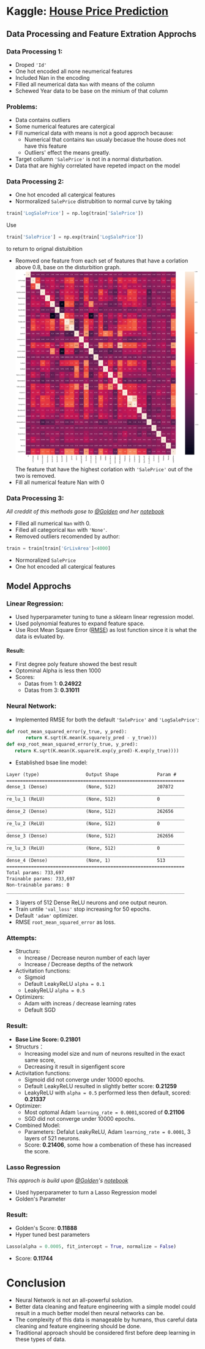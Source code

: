 # Kaggle: [House Price Prediction](https://www.kaggle.com/c/house-prices-advanced-regression-techniques)  
## Data Processing and Feature Extration Approchs  
### **Data Processing 1:**  
 - Droped ```'Id'```
 - One hot encoded all none neumerical features  
 - Included Nan in the encoding  
 - Filled all neumerical data ```Nan``` with means of the column  
 - Schewed Year data to be base on the minium of that column  
### **Problems:**  
 - Data contains outliers  
 - Some numerical features are catergical  
 - Fill numerical data with means is not a good approch because: 
   - Numerical that contains ```Nan``` usualy becasue the house does not have this feature  
   - Outliers' effect the means greatly. 
 - Target collumn ```'SalePrice'``` is not in a normal disturbation. 
 - Data that are highly correlated have repeted impact on the model  
### **Data Processing 2:**  
 - One hot encoded all catergical features
 - Normoralized ```SalePrice``` distrubition to normal curve by taking  
 ```python
train['LogSalePrice'] = np.log(train['SalePrice'])
 ```
   Use
 ```python
train['SalePrice'] = np.exp(train['LogSalePrice'])
 ```
   to return to orignal distuibition
 - Reomved one feature from each set of features that have a corlation above 0.8, base on the disturbition graph. 
 ![](https://raw.githubusercontent.com/Beepbloop/KaggleHouse/master/NumericalDataDisturbitionGraph.png)The feature that have the highest corlation with ```'SalePrice'``` out of the two is removed. 
 - Fill all numerical feature Nan with 0
### **Data Processing 3:**  
*All creddit of this methods gose to [@Golden](https://www.kaggle.com/goldens) and her [notebook](https://www.kaggle.com/goldens/house-prices-on-the-top-with-a-simple-model)*  
 - Filled all numerical ```Nan``` with 0. 
 - Filled all categorical ```Nan``` with ```'None'```. 
 - Removed outliers recomended by author: 
 ```python
 train = train[train['GrLivArea']<4000]
 ```
 - Normoralized ```SalePrice``` 
 - One hot encoded all catergical features

## Model Approchs  
### **Linear Regression:**  
 - Used hyperparameter tuning to tune a sklearn linear regression model. 
 - Used polynomial features to expand feature space.
 - Use Root Mean Square Error ([RMSE](https://en.wikipedia.org/wiki/Root-mean-square_deviation)) as lost function since it is what the data is evluated by.  
 #### Result:  
 - First degree poly feature showed the best result
 - Optominal Alpha is less then 1000
 - Scores: 
   - Datas from 1: **0.24922**
   - Datas from 3: **0.31011**
### **Neural Network:**  
 - Implemented RMSE for both the default ```'SalePrice'``` and ```'LogSalePrice'```: 
 ```python
 def root_mean_squared_error(y_true, y_pred):
        return K.sqrt(K.mean(K.square(y_pred - y_true)))
 def exp_root_mean_squared_error(y_true, y_pred):
    return K.sqrt(K.mean(K.square(K.exp(y_pred)-K.exp(y_true))))
 ```
 - Established bsae line model: 
 ```_________________________________________________________________
Layer (type)                 Output Shape              Param #   
=================================================================
dense_1 (Dense)              (None, 512)               207872    
_________________________________________________________________
re_lu_1 (ReLU)               (None, 512)               0         
_________________________________________________________________
dense_2 (Dense)              (None, 512)               262656    
_________________________________________________________________
re_lu_2 (ReLU)               (None, 512)               0         
_________________________________________________________________
dense_3 (Dense)              (None, 512)               262656    
_________________________________________________________________
re_lu_3 (ReLU)               (None, 512)               0         
_________________________________________________________________
dense_4 (Dense)              (None, 1)                 513       
=================================================================
Total params: 733,697
Trainable params: 733,697
Non-trainable params: 0
_________________________________________________________________
```
   - 3 layers of 512 Dense ReLU neurons and one output neuron. 
   - Train untile ```'val_loss'``` stop increasing for 50 epochs. 
   - Default ```'adam'``` optimizer.  
   - RMSE ```root_mean_squared_error``` as loss. 
### Attempts:
 - Structurs:
   - Increase / Decrease neuron number of each layer
   - Increase / Decrease depths of the network
 - Activitation functions:
   - Sigmoid
   - Default LeakyReLU  ```alpha = 0.1```
   - LeakyReLU ```alpha = 0.5```
 - Optimizers:
   - Adam with increas / decrease learning rates
   - Default SGD
### Result:  
 - **Base Line Score: 0.21801**
 - Structurs：
   - Increasing model size and num of neurons resulted in the exact same score,
   - Decreasing it result in sigenfigent score 
 - Activitation functions:
   - Sigmoid did not converge under 10000 epochs. 
   - Default LeakyReLU resulted in slightly better score: **0.21259**
   - LeakyReLU with ```alpha = 0.5``` performed less then default, scored: **0.21337**  
 - Optimizer:
   - Most optomal Adam ```learning_rate = 0.0001```,scored of **0.21106**
   - SGD did not converge under 10000 epochs.
 - Combined Model:
   - Parameters: Defalut LeakyReLU, Adam ```learning_rate = 0.0001```, 3 layers of 521 neurons.
   - Score: **0.21406**, some how a combenation of these has increased the score. 
### Lasso Regression
*This approch is build upon [@Golden](https://www.kaggle.com/goldens)'s [notebook](https://www.kaggle.com/goldens/house-prices-on-the-top-with-a-simple-model)*  
 - Used hyperparameter to turn a Lasso Regression model
 - Golden's Parameter
### Result: 
 - Golden's Score: **0.11888**
 - Hyper tuned best parameters
 ```python
 Lasso(alpha = 0.0005, fit_intercept = True, normalize = False)
 ```
   - Score: **0.11744**
# Conclusion  
 - Neural Network is not an all-powerful solution.
 - Better data cleaning and feature engineering with a simple model could result in a much better model then neural networks can be. 
 - The complexity of this data is manageable by humans, thus careful data cleaning and feature engineering should be done. 
 - Traditional approach should be considered first before deep learning in these types of data.  
